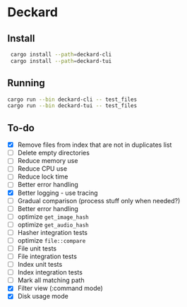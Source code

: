 # Deckard

## Install

```sh
 cargo install --path=deckard-cli 
 cargo install --path=deckard-tui 
```

## Running

```sh
cargo run --bin deckard-cli -- test_files
cargo run --bin deckard-tui -- test_files
```

## To-do

- [x] Remove files from index that are not in duplicates list
- [ ] Delete empty directories
- [ ] Reduce memory use
- [ ] Reduce CPU use
- [ ] Reduce lock time
- [ ] Better error handling
- [x] Better logging - use tracing
- [ ] Gradual comparison (process stuff only when needed?)
- [ ] Better error handling
- [ ] optimize `get_image_hash`
- [ ] optimize `get_audio_hash`
- [ ] Hasher integration tests
- [ ] optimize `file::compare`
- [ ] File unit tests
- [ ] File integration tests
- [ ] Index unit tests
- [ ] Index integration tests
- [ ] Mark all matching path
- [x] Filter view (:command mode)
- [x] Disk usage mode
